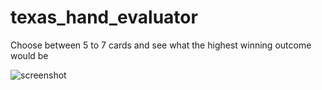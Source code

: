 # texas_hand_evaluator
Choose between 5 to 7 cards and see what the highest winning outcome would be

![screenshot](https://github.com/sinaza/PiccoloXo/blob/master/images/screenshot.png)
